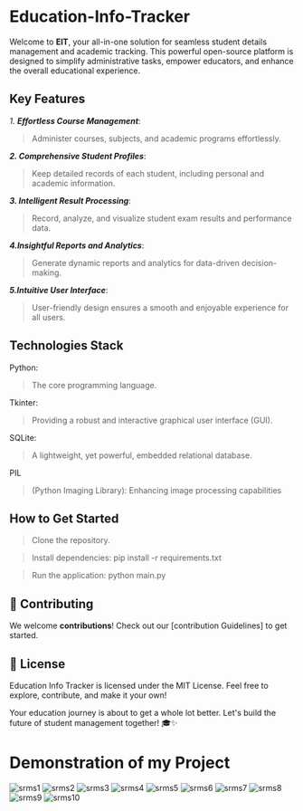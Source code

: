 # Education-Info-Tracker
Welcome to **EIT**, your all-in-one solution for seamless student details management and academic tracking. This powerful open-source platform is designed to simplify administrative tasks, empower educators, and enhance the overall educational experience.

  ## Key Features

_1. **Effortless Course Management**_:
> Administer courses, subjects, and academic programs effortlessly.

**_2. Comprehensive Student Profiles_**: 
> Keep detailed records of each student, including personal and academic information.

**_3. Intelligent Result Processing_**: 
> Record, analyze, and visualize student exam results and performance data.

**_4.Insightful Reports and Analytics_**: 
> Generate dynamic reports and analytics for data-driven decision-making.

**_5.Intuitive User Interface_**: 
> User-friendly design ensures a smooth and enjoyable experience for all users.


## Technologies Stack

Python:
> The core programming language.

Tkinter:
> Providing a robust and interactive graphical user interface (GUI).

SQLite: 
> A lightweight, yet powerful, embedded relational database.

PIL 
> (Python Imaging Library): Enhancing image processing capabilities


## How to Get Started

> Clone the repository.

> Install dependencies: pip install -r requirements.txt

> Run the application: python main.py

## 🤝 Contributing

We welcome **contributions**! Check out our [contribution Guidelines] to get started.

## 📄 License

Education Info Tracker is licensed under the MIT License. Feel free to explore, contribute, and make it your own!

Your education journey is about to get a whole lot better. Let's build the future of student management together! 🎓✨

# Demonstration of my Project
![srms1]()
![srms2](https://user-images.githubusercontent.com/73652119/153723676-f85e5b1c-8672-4b5e-b0f8-ab829978701c.png)
![srms3](https://user-images.githubusercontent.com/73652119/153723683-fe87a49e-9413-4ed4-acd5-fa4a655610fd.png)
![srms4](https://user-images.githubusercontent.com/73652119/153723687-37866ae8-b527-436c-97c0-7ae7f468b192.png)
![srms5](https://user-images.githubusercontent.com/73652119/153723695-8cbb3d98-5942-4c1f-baa5-ec8754c9868e.png)
![srms6](https://user-images.githubusercontent.com/73652119/153723700-795613c0-8e4f-41a7-9cbd-1b3e1e6133b0.png)
![srms7](https://user-images.githubusercontent.com/73652119/153723705-3cf83c5c-ae35-42ef-bdc0-ad21eca8bf3d.png)
![srms8](https://user-images.githubusercontent.com/73652119/153723711-1e20cf0f-7a66-4077-bfe9-9f34003a66e3.png)
![srms9](https://user-images.githubusercontent.com/73652119/153723717-17e4ae67-93f1-4514-a85e-095d302a80f4.png)
![srms10](https://user-images.githubusercontent.com/73652119/153723722-4c352634-69e7-4d79-af36-5e97172381e2.png)


